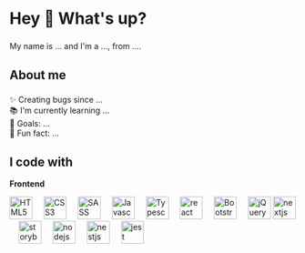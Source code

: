<h1 align="left">Hey 👋 What's up?</h1>

###

<p align="left">My name is ... and I'm a ..., from ....</p>

###

<h2 align="left">About me</h2>

###

<p align="left">✨ Creating bugs since ...<br>📚 I'm currently learning ...<br>🎯 Goals: ...<br>🎲 Fun fact: ...</p>

###

<h2 align="left">I code with</h2>


<b align="left">Frontend</b>


<div align="left">
    <img src="https://cdn.jsdelivr.net/gh/devicons/devicon@latest/icons/html5/html5-original.svg" height="40" alt="HTML5" />
    <img width="12" />
    <img src="https://cdn.jsdelivr.net/gh/devicons/devicon@latest/icons/css3/css3-original.svg" height="40" alt="CSS3" />
    <img width="12" />
    <img src="https://cdn.jsdelivr.net/gh/devicons/devicon@latest/icons/sass/sass-original.svg" height="40" alt="SASS" />
    <img width="12" />    
    <img src="https://cdn.jsdelivr.net/gh/devicons/devicon/icons/javascript/javascript-original.svg" height="40" alt="Javascript" />
    <img width="12" />
    <img src="https://cdn.jsdelivr.net/gh/devicons/devicon/icons/typescript/typescript-original.svg" height="40" alt="Typescript" />
    <img width="12" />
    <img src="https://cdn.jsdelivr.net/gh/devicons/devicon/icons/react/react-original.svg" height="40" alt="react logo"  />
    <img width="12" />
    <img src="https://cdn.jsdelivr.net/gh/devicons/devicon@latest/icons/bootstrap/bootstrap-original.svg" height="40" alt="Bootstrap" />
    <img width="12" />
    <img src="https://cdn.jsdelivr.net/gh/devicons/devicon@latest/icons/jquery/jquery-original.svg" height="40" alt="jQuery" />
                 

  <img src="https://cdn.jsdelivr.net/gh/devicons/devicon/icons/nextjs/nextjs-original.svg" height="40" alt="nextjs logo"  />
  <img width="12" />
  <img src="https://cdn.jsdelivr.net/gh/devicons/devicon/icons/storybook/storybook-original.svg" height="40" alt="storybook logo"  />
  <img width="12" />
  <img src="https://cdn.jsdelivr.net/gh/devicons/devicon/icons/nodejs/nodejs-original.svg" height="40" alt="nodejs logo"  />
  <img width="12" />
  <img src="https://cdn.jsdelivr.net/gh/devicons/devicon/icons/nestjs/nestjs-plain.svg" height="40" alt="nestjs logo"  />
  <img width="12" />
  <img src="https://cdn.jsdelivr.net/gh/devicons/devicon/icons/jest/jest-plain.svg" height="40" alt="jest logo"  />
</div>

###